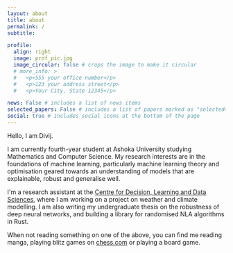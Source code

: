 ```yaml
---
layout: about
title: about
permalink: /
subtitle:

profile:
  align: right
  image: prof_pic.jpg
  image_circular: false # crops the image to make it circular
  # more_info: >
  #   <p>555 your office number</p>
  #   <p>123 your address street</p>
  #   <p>Your City, State 12345</p>

news: False # includes a list of news items
selected_papers: False # includes a list of papers marked as "selected={true}"
social: true # includes social icons at the bottom of the page
---
```


Hello, I am Divij.

I am currently fourth-year student at Ashoka University studying Mathematics and Computer Science. My research interests are in the foundations of machine learning, particularly machine learning theory and optimisation geared towards an understanding of models that are explainable, robust and generalise well.

I'm a research assistant at the [Centre for Decision, Learning and Data Sciences](https://www.ashoka.edu.in/page/centre-for-data-learning-and-decision-sciences-cdlds/), where I am working on a project on weather and climate modelling. I am also writing my undergraduate thesis on the robustness of deep neural networks, and building a library for randomised NLA algorithms in Rust.

When not reading something on one of the above, you can find me reading manga, playing blitz games on [chess.com](https://www.chess.com/member/divij2003) or playing a board game.

